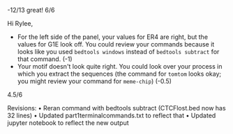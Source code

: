 -12/13 great! 6/6

Hi Rylee, 

- For the left side of the panel, your values for ER4 are right, but the values for G1E look off. You could review your commands because it looks like you 
used `bedtools windows` instead of `bedtools subtract` for that command. (-1) 
- Your motif doesn't look quite right. You could look over your process in which you extract the sequences (the command for `tomtom` looks okay; you might review 
your command for `meme-chip`) (-0.5) 

4.5/6

Revisions: 
•	Reran command with bedtools subtract (CTCFlost.bed now has 32 lines)
•	Updated part1terminalcommands.txt to reflect that
•	Updated jupyter notebook to reflect the new output

